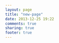 ```yaml
---
layout: page
title: "new-page"
date: 2013-12-25 19:22
comments: true
sharing: true
footer: true
---
```

